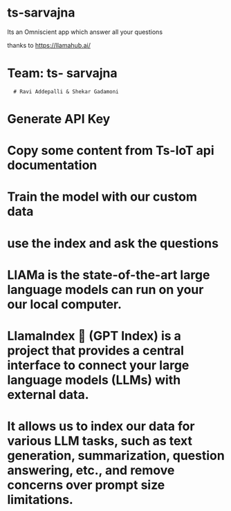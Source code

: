 # ts-sarvajna
Its an Omniscient app which answer all your questions

thanks to 
https://llamahub.ai/

 # Team: ts- sarvajna
      # Ravi Addepalli & Shekar Gadamoni
 
 # Generate API Key 
 # Copy some content from Ts-IoT api documentation
 # Train the model with our custom data
 # use the index and ask the questions
 
 # LlAMa is the state-of-the-art large language models can run  on your our local computer. 
 # LlamaIndex 🦙 (GPT Index) is a project that provides a central interface to connect your large language models (LLMs) with external data.
 # It allows us  to index our data for various LLM tasks, such as text generation, summarization, question answering, etc., and remove concerns over prompt size limitations.
